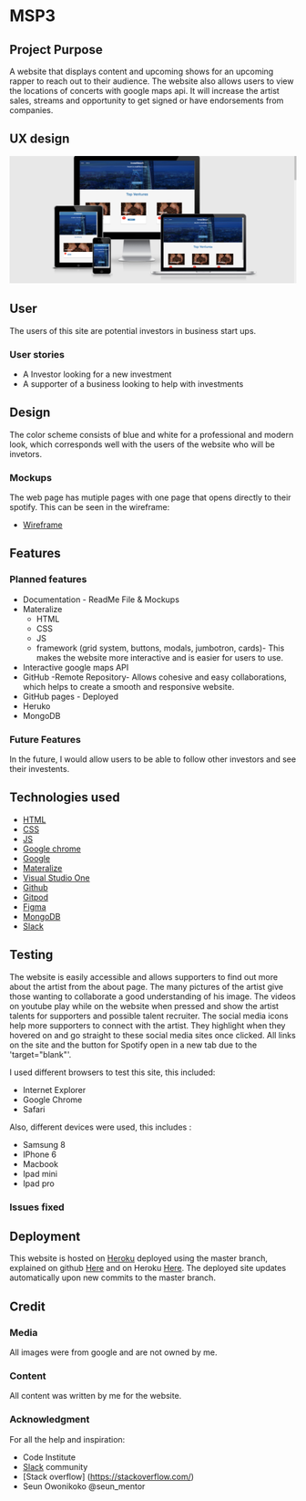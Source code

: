 # MSP3

## Project Purpose
A website that displays content and upcoming shows for an upcoming rapper to reach out to their audience. The website also allows users to view the locations of concerts with google maps api. It will increase the artist sales, streams and opportunity to get signed or have endorsements from companies.

## UX design
![Image of demo](Documentation/msp3.png)

## User
The users of this site are potential investors in business start ups.

### User stories
* A Investor looking for a new investment
* A supporter of a business looking to help with investments

## Design
The color scheme consists of blue and white for a professional and modern look, which corresponds well with the users of the website who will be invetors.

### Mockups
The web page has mutiple pages with one page that opens directly to their spotify. This can be seen in the wireframe:

* [Wireframe](https://www.figma.com/file/Q8aKmRRdNYh4YDcPlgk7Tz/investsmart?node-id=0%3A1)

## Features

### Planned features 


* Documentation - ReadMe File & Mockups
* Materalize
  * HTML
  * CSS 
  * JS
  * framework (grid system, buttons, modals, jumbotron, cards)- This makes the website more interactive and is easier for users to use. 
* Interactive google maps API
* GitHub -Remote Repository- Allows cohesive and easy collaborations, which helps to create a smooth and responsive website.
* GitHub pages - Deployed
* Heruko
* MongoDB

### Future Features 
In the future, I would allow users to be able to follow other investors and see their investents. 

## Technologies used
* [HTML](https://developer.mozilla.org/en-US/docs/Web/HTML#:~:targetText=HTML%20(HyperText%20Markup%20Language)%20is,functionality%2Fbehavior%20(JavaScript).)
* [CSS](https://developer.mozilla.org/en-US/docs/Web/CSS#:~:targetText=Cascading%20Style%20Sheets%20(CSS)%20is,speech%2C%20or%20on%20other%20media.)
* [JS](https://www.javascript.com/)
* [Google chrome](https://www.google.com/chrome/)
* [Google](https://www.google.com/)
* [Materalize](https://materializecss.com/)
* [Visual Studio One](https://code.visualstudio.com/)
* [Github](https://github.com/)
* [Gitpod](https://gitpod.io/)
* [Figma](https://gitpod.io/)
* [MongoDB](https://www.mongodb.com/)
* [Slack](https://slack.com/intl/en-gb/)



## Testing

The website is easily accessible and allows supporters to find out more about the artist from the about page. The many pictures of the artist give those wanting to collaborate a good understanding of his image. The videos on youtube play while on the website when pressed and show the artist talents for supporters and possible talent recruiter. The social media icons help more supporters to connect with the artist. They highlight when they hovered on and go straight to these social media sites once clicked. All links on the site and the button for Spotify open in a new tab due to the 'target="blank"'.


I used different browsers to test this site, this included:
* Internet Explorer
* Google Chrome 
* Safari

Also, different devices were used, this includes :

* Samsung 8
* IPhone 6
* Macbook 
* Ipad mini
* Ipad pro
### Issues fixed


## Deployment
This website is hosted on [Heroku](https://investsmartblm.herokuapp.com/) deployed using the master branch, explained on github [Here](https://help.github.com/en/github/getting-started-with-github/create-a-repo) and on Heroku [Here](https://devcenter.heroku.com/articles/git#prerequisites-install-git-and-the-heroku-cli). The deployed site updates automatically upon new commits to the master branch.


## Credit
### Media
All images were from google and are not owned by me.
### Content
All content was written by me for the website.

### Acknowledgment
For all the help and inspiration:
* Code Institute
* [Slack](https://slack.com/intl/en-gb/) community
* [Stack overflow] (https://stackoverflow.com/) 
* Seun Owonikoko @seun_mentor

